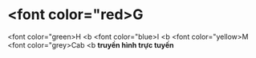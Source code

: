 # <font color="red>G</font>
<font color="green>H</font>
<b
<font color="blue>I</font>
<b
<font color="yellow>M</font>
<font color="grey>Cab</font>
<b
<b> truyền hình trực tuyến </b>
